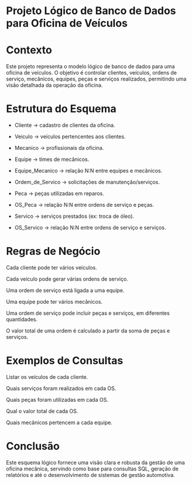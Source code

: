 # Projeto Lógico de Banco de Dados para Oficina de Veículos
# Contexto

Este projeto representa o modelo lógico de banco de dados para uma oficina de veículos.
O objetivo é controlar clientes, veículos, ordens de serviço, mecânicos, equipes, peças e serviços realizados, permitindo uma visão detalhada da operação da oficina.

# Estrutura do Esquema

- Cliente → cadastro de clientes da oficina.

- Veiculo → veículos pertencentes aos clientes.

- Mecanico → profissionais da oficina.

- Equipe → times de mecânicos.

- Equipe_Mecanico → relação N:N entre equipes e mecânicos.

- Ordem_de_Servico → solicitações de manutenção/serviços.

- Peca → peças utilizadas em reparos.

- OS_Peca → relação N:N entre ordens de serviço e peças.

- Servico → serviços prestados (ex: troca de óleo).

- OS_Servico → relação N:N entre ordens de serviço e serviços.

# Regras de Negócio

Cada cliente pode ter vários veículos.

Cada veículo pode gerar várias ordens de serviço.

Uma ordem de serviço está ligada a uma equipe.

Uma equipe pode ter vários mecânicos.

Uma ordem de serviço pode incluir peças e serviços, em diferentes quantidades.

O valor total de uma ordem é calculado a partir da soma de peças e serviços.

# Exemplos de Consultas

Listar os veículos de cada cliente.

Quais serviços foram realizados em cada OS.

Quais peças foram utilizadas em cada OS.

Qual o valor total de cada OS.

Quais mecânicos pertencem a cada equipe.

# Conclusão

Este esquema lógico fornece uma visão clara e robusta da gestão de uma oficina mecânica, servindo como base para consultas SQL, geração de relatórios e até o desenvolvimento de sistemas de gestão automotiva.
